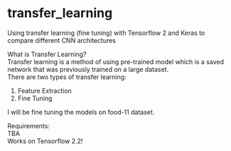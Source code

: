 # transfer_learning
Using transfer learning (fine tuning) with Tensorflow 2 and Keras to compare different CNN architectures


What is Transfer Learning?  
Transfer learning is a method of using pre-trained model which is a saved network that was previously trained on a large dataset.  
There are two types of transfer learning:  
1. Feature Extraction  
2. Fine Tuning  

I will be fine tuning the models on food-11 dataset.  

Requirements:  
TBA  
Works on Tensorflow 2.2!  
